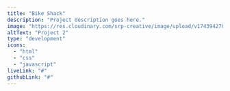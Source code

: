 ```yaml
---
title: "Bike Shack"
description: "Project description goes here."
image: "https://res.cloudinary.com/srp-creative/image/upload/v1743942708/bike-shack_zf9eqe.png"
altText: "Project 2"
type: "development"
icons:
  - "html"
  - "css"
  - "javascript"
liveLink: "#"
githubLink: "#"
---
```

